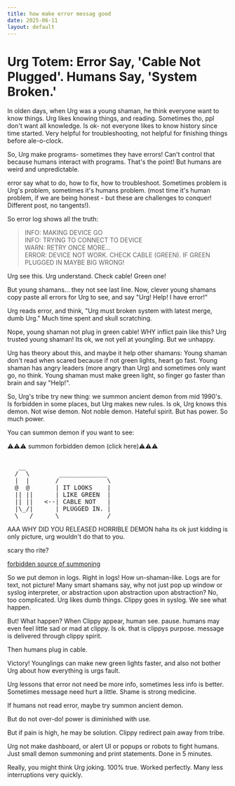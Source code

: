 ```yaml
---
title: how make error messag good
date: 2025-06-11
layout: default
---
```

# Urg Totem: Error Say, 'Cable Not Plugged'. Humans Say, 'System Broken.'

In olden days, when Urg was a young shaman, he think everyone want to know things.
Urg likes knowing things, and reading. Sometimes tho, ppl don't want all knowledge.
Is ok- not everyone likes to know history since time started. Very helpful
for troubleshooting, not helpful for finishing things before ale-o-clock.

So, Urg make programs- sometimes they have errors! Can't control that because
humans interact with programs. That's the point! But humans are weird and
unpredictable.

error say what to do, how to fix, how to troubleshoot. Sometimes
problem is Urg's problem, sometimes it's humans problem. (most time it's
human problem, if we are being honest - but these are challenges to conquer!
Different post, no tangents!).

So error log shows all the truth:

> INFO: MAKING DEVICE GO  
> INFO: TRYING TO CONNECT TO DEVICE  
> WARN: RETRY ONCE MORE...  
> ERROR: DEVICE NOT WORK. CHECK CABLE (GREEN). IF GREEN PLUGGED IN MAYBE BIG WRONG!

Urg see this. Urg understand. Check cable! Green one!

But young shamans... they not see last line. Now, clever young shamans 
copy paste all errors for Urg to see, and say "Urg! Help! I have error!"

Urg reads error, and think, "Urg must broken system with latest merge, dumb Urg."
Much time spent and skull scratching.

Nope, young shaman not plug in green cable! WHY inflict pain like this?
Urg trusted young shaman! Its ok, we not yell at youngling. But we unhappy.

Urg has theory about this, and maybe it help other shamans:
Young shaman don't read when scared because if not green lights, heart go fast.
Young shaman has angry leaders (more angry than Urg) and sometimes only want go,
no think. Young shaman must make green light, so finger go faster than brain and say "Help!".

So, Urg's tribe try new thing: we summon ancient demon from mid 1990's.  
Is forbidden in some places, but Urg makes new rules. Is ok, Urg knows this demon.
Not wise demon. Not noble demon. Hateful spirit. But has power. So much power.

You can summon demon if you want to see:

<div class="clippy-summon" onclick="document.getElementById('clippy-art').style.display = (document.getElementById('clippy-art').style.display === 'block') ? 'none' : 'block';">
⚠️⚠️⚠️ summon forbidden demon (click here)⚠️⚠️⚠️
</div>
<div id="clippy-art" class="clippy-art">
<pre class="clippy-wiggle"> 
   __                
  /  \        _____________   
  |  |       /             \  
  @  @       | IT LOOKS    |  
  || ||      | LIKE GREEN  |  
  || ||   <--| CABLE NOT   |  
  |\_/|      | PLUGGED IN. |    
  \___/      \_____________/  
</pre>

AAA WHY DID YOU RELEASED HORRIBLE DEMON
haha its ok just kidding is only picture,
urg wouldn't do that to you.

scary tho rite?

<a href="https://github.com/gbigwood/Clippo" target="new">forbidden source of summoning</a>
</div>

So we put demon in logs. Right in logs! How un-shaman-like. Logs are for text,
not picture! Many smart shamans say, why not just pop up window or syslog interpreter,
or abstraction upon abstraction upon abstraction? No, too complicated. Urg likes 
dumb things. Clippy goes in syslog. We see what happen.

But! What happen? When Clippy appear, human see. pause. 
humans may even feel little sad or mad at clippy. Is ok. that is clippys purpose.
message is delivered through clippy spirit.

Then humans plug in cable.

Victory! Younglings can make new green lights faster, and also not bother Urg
about how everything is urgs fault.

Urg lessons that error not need be more info, sometimes less info is better.
Sometimes message need hurt a little. Shame is strong medicine.

If humans not read error, maybe try summon ancient demon.

But do not over-do! power is diminished with use.

But if pain is high, he may be solution. Clippy redirect pain away from 
tribe.

Urg not make dashboard, or alert UI or popups or robots to fight humans.
Just small demon summoning and print statements. Done in 5 minutes.

Really, you might think Urg joking. 100% true. Worked perfectly. Many less 
interruptions very quickly.

